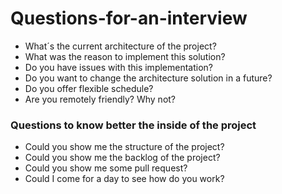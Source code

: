 # Questions-for-an-interview

- What´s the current architecture of the project? 
- What was the reason to implement this solution? 
- Do you have issues with this implementation?
- Do you want to change the architecture solution in a future?
- Do you offer flexible schedule?
- Are you remotely friendly? Why not?



### Questions to know better the inside of the project
- Could you show me the structure of the project?
- Could you show me the backlog of the project?
- Could you show me some pull request?
- Could I come for a day to see how do you work?
